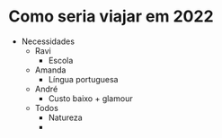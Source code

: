 # Como seria viajar em 2022

- Necessidades
	- Ravi
		- Escola
	- Amanda
		- Língua portuguesa
	- André
		- Custo baixo + glamour
	- Todos
		- Natureza
		- 